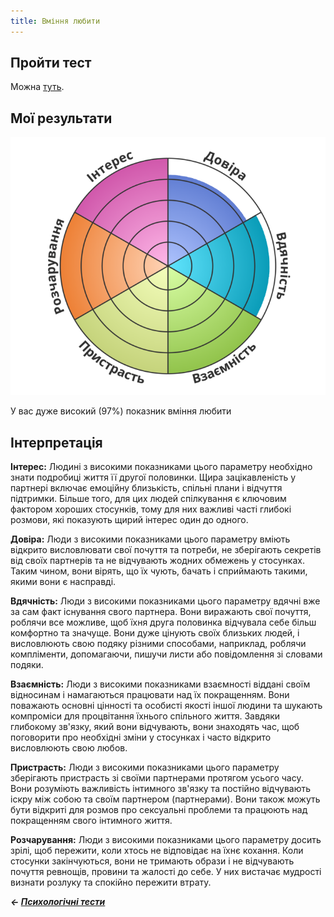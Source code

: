 ```yaml
---
title: Вміння любити
---
```


## Пройти тест
Можна [туть](https://www.idrlabs.com/ua/capacity-to-love/test.php).

## Мої результати

![](../attachments/capacity-to-love.png)

У вас дуже високий (97%) показник вміння любити

## Інтерпретація

**Інтерес:** Людині з високими показниками цього параметру необхідно знати подробиці життя її другої половинки. Щира зацікавленість у партнері включає емоційну близькість, спільні плани і відчуття підтримки. Більше того, для цих людей спілкування є ключовим фактором хороших стосунків, тому для них важливі часті глибокі розмови, які показують щирий інтерес один до одного.

**Довіра:** Люди з високими показниками цього параметру вміють відкрито висловлювати свої почуття та потреби, не зберігають секретів від своїх партнерів та не відчувають жодних обмежень у стосунках. Таким чином, вони вірять, що їх чують, бачать і сприймають такими, якими вони є насправді.

**Вдячність:** Люди з високими показниками цього параметру вдячні вже за сам факт існування свого партнера. Вони виражають свої почуття, роблячи все можливе, щоб їхня друга половинка відчувала себе більш комфортно та значуще. Вони дуже цінують своїх близьких людей, і висловлюють свою подяку різними способами, наприклад, роблячи компліменти, допомагаючи, пишучи листи або повідомлення зі словами подяки.

**Взаємність:** Люди з високими показниками взаємності віддані своїм відносинам і намагаються працювати над їх покращенням. Вони поважають основні цінності та особисті якості іншої людини та шукають компроміси для процвітання їхнього спільного життя. Завдяки глибокому зв'язку, який вони відчувають, вони знаходять час, щоб поговорити про необхідні зміни у стосунках і часто відкрито висловлюють свою любов.

**Пристрасть:** Люди з високими показниками цього параметру зберігають пристрасть зі своїми партнерами протягом усього часу. Вони розуміють важливість інтимного зв'язку та постійно відчувають іскру між собою та своїм партнером (партнерами). Вони також можуть бути відкриті для розмов про сексуальні проблеми та працюють над покращенням свого інтимного життя.

**Розчарування:** Люди з високими показниками цього параметру досить зрілі, щоб пережити, коли хтось не відповідає на їхнє кохання. Коли стосунки закінчуються, вони не тримають образи і не відчувають почуття ревнощів, провини та жалості до себе. У них вистачає мудрості визнати розлуку та спокійно пережити втрату.

***← [Психологічні тести](/psycho)***